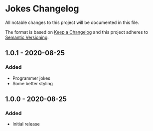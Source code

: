 # Jokes Changelog

All notable changes to this project will be documented in this file.

The format is based on [Keep a Changelog](http://keepachangelog.com/) and this project adheres to [Semantic Versioning](http://semver.org/).

## 1.0.1 - 2020-08-25
### Added
- Programmer jokes
- Some better styling

## 1.0.0 - 2020-08-25
### Added
- Initial release
